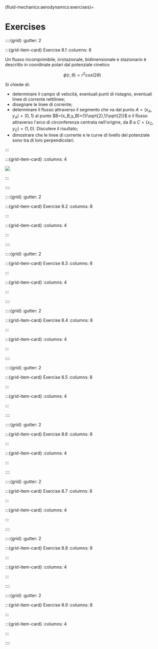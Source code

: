 (fluid-mechanics:aerodynamics:exercises)=
# Exercises

<!-- ++++++++++++++++++++++++++++++++++++++++++++++++++++++++++++++++++++++++ -->

::::{grid}
:gutter: 2

:::{grid-item-card} Exercise 8.1
:columns: 8

Un flusso incomprimibile, irrotazionale, bidimensionale 
e stazionario è descritto in coordinate polari dal potenziale cinetico

$$
  \phi(r,\theta) = r^{2} cos(2 \theta)
$$

Si chiede di:

  - determinare il campo di velocità, eventuali punti di ristagno, 
    eventuali linee di corrente rettilinee;
  - disegnare le linee di corrente;
  - determinare il flusso attraverso il segmento che va dal punto 
    $A=(x_A,y_A)=
    (0,1)$ al punto $B=(x_B,y_B)=(1/\sqrt{2},1/\sqrt{2})$ e il 
    flusso attraverso l'arco di circonferenza centrata nell'origine,
    da $B$ a $C=(x_C,y_C)=(1,0)$. Discutere il risultato;
  - dimostrare che le linee di corrente e le curve di livello del
    potenziale sono tra di loro perpendicolari.

:::

:::{grid-item-card}
:columns: 4

![](../../fig/piano2.png) 

:::

::::


<!-- ++++++++++++++++++++++++++++++++++++++++++++++++++++++++++++++++++++++++ -->

::::{grid}
:gutter: 2

:::{grid-item-card} Exercise 8.2
:columns: 8


:::

:::{grid-item-card}
:columns: 4

<!-- ![](../../fig/helicopter.png) -->

:::

::::


<!-- ++++++++++++++++++++++++++++++++++++++++++++++++++++++++++++++++++++++++ -->

::::{grid}
:gutter: 2

:::{grid-item-card} Exercise 8.3
:columns: 8


:::

:::{grid-item-card}
:columns: 4

<!-- ![](../../fig/helicopter.png) -->

:::

::::


<!-- ++++++++++++++++++++++++++++++++++++++++++++++++++++++++++++++++++++++++ -->

::::{grid}
:gutter: 2

:::{grid-item-card} Exercise 8.4
:columns: 8


:::

:::{grid-item-card}
:columns: 4

<!-- ![](../../fig/helicopter.png) -->

:::

::::


<!-- ++++++++++++++++++++++++++++++++++++++++++++++++++++++++++++++++++++++++ -->

::::{grid}
:gutter: 2

:::{grid-item-card} Exercise 8.5
:columns: 8


:::

:::{grid-item-card}
:columns: 4

<!-- ![](../../fig/helicopter.png) -->

:::

::::


<!-- ++++++++++++++++++++++++++++++++++++++++++++++++++++++++++++++++++++++++ -->

::::{grid}
:gutter: 2

:::{grid-item-card} Exercise 8.6
:columns: 8


:::

:::{grid-item-card}
:columns: 4

<!-- ![](../../fig/helicopter.png) -->

:::

::::


<!-- ++++++++++++++++++++++++++++++++++++++++++++++++++++++++++++++++++++++++ -->

::::{grid}
:gutter: 2

:::{grid-item-card} Exercise 8.7
:columns: 8


:::

:::{grid-item-card}
:columns: 4

<!-- ![](../../fig/helicopter.png) -->

:::

::::


<!-- ++++++++++++++++++++++++++++++++++++++++++++++++++++++++++++++++++++++++ -->

::::{grid}
:gutter: 2

:::{grid-item-card} Exercise 8.8
:columns: 8


:::

:::{grid-item-card}
:columns: 4

<!-- ![](../../fig/helicopter.png) -->

:::

::::


<!-- ++++++++++++++++++++++++++++++++++++++++++++++++++++++++++++++++++++++++ -->

::::{grid}
:gutter: 2

:::{grid-item-card} Exercise 8.9
:columns: 8


:::

:::{grid-item-card}
:columns: 4

<!-- ![](../../fig/helicopter.png) -->

:::

::::


